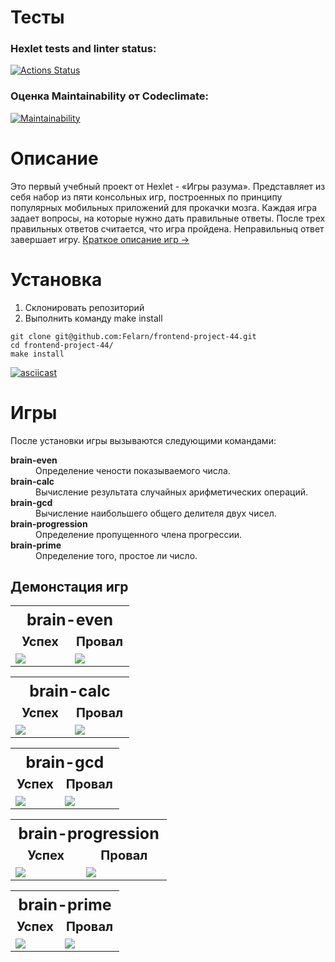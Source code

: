 # Тесты
### Hexlet tests and linter status:
[![Actions Status](https://github.com/Felarn/frontend-project-44/workflows/hexlet-check/badge.svg)](https://github.com/Felarn/frontend-project-44/actions)

### Оценка Maintainability от Codeclimate:
[![Maintainability](https://api.codeclimate.com/v1/badges/45592d5faac931a33a49/maintainability)](https://codeclimate.com/github/Felarn/frontend-project-44/maintainability)

# Описание
Это первый учебный проект от Hexlet - «Игры разума».
Представляет из себя набор из пяти консольных игр, построенных по принципу популярных мобильных приложений для прокачки мозга. Каждая игра задает вопросы, на которые нужно дать правильные ответы. После трех правильных ответов считается, что игра пройдена. Неправильныq ответ завершает игру.
<a href="#game-description">Краткое описание игр -></a>

# Установка
<ol>
    <li>Склонировать репозиторий</li>
    <li>Выполнить команду make install</li>
</ol>

```
git clone git@github.com:Felarn/frontend-project-44.git
cd frontend-project-44/
make install
```

[![asciicast](https://asciinema.org/a/kQvH2HekUsJAjgmh3JZsDjLlc.svg)](https://asciinema.org/a/kQvH2HekUsJAjgmh3JZsDjLlc)
<p id="game-description"></p>

# Игры
После установки игры вызываются следующими командами:
<dl>
    <dt style="font-weight: bold;">brain-even</dt><dd>Определение чености показываемого числа.</dd>
    <dt style="font-weight: bold;">brain-calc</dt><dd>Вычисление результата случайных арифметических операций.</dd>
    <dt style="font-weight: bold;">brain-gcd</dt><dd>Вычисление наибольшего общего делителя двух чисел.</dd>
    <dt style="font-weight: bold;">brain-progression</dt><dd>Определение пропущенного члена прогрессии.</dd>
    <dt style="font-weight: bold;">brain-prime</dt><dd>Определение того, простое ли число.</dd>
</dl>

## Демонстация игр

<table style="width: 100%;">
    <tr>
        <th style="width: 100%;font-size: 25px;font-weight: bold;text-align: center;" colspan="2">brain-even</th>
    </tr>
    <tr>
        <td style="width: 50%;font-size: 20px;font-weight: bold;text-align: center;">Успех</td>
        <td style="width: 50%;font-size: 20px;font-weight: bold;text-align: center;">Провал</td>
    </tr>
    <tr>
        <td style="width: 50%;">
            <a href="https://asciinema.org/a/PfxC4On4CIeg0iz3efz5qRaZm" target="_blank"><img src="https://asciinema.org/a/PfxC4On4CIeg0iz3efz5qRaZm.svg" /></a>
        </td>
        <td style="width: 50%;">
            <a href="https://asciinema.org/a/W2x8Zid2ixibGrX2km82geNrn" target="_blank"><img src="https://asciinema.org/a/W2x8Zid2ixibGrX2km82geNrn.svg" /></a>
        </td>
    </tr>
</table>

<table style="width: 100%;">
    <tr>
        <th style="width: 100%;font-size: 25px;font-weight: bold;text-align: center;" colspan="2">brain-calc</th>
    </tr>
    <tr style="width: 50%;font-size: 20px;font-weight: bold;text-align: center;">
        <td>Успех</td>
        <td>Провал</td>
    </tr>
    <tr>
        <td style="width: 50%;">
            <a href="https://asciinema.org/a/YodEWGwCYxVU2tIp1CLpVRpHr" target="_blank"><img src="https://asciinema.org/a/YodEWGwCYxVU2tIp1CLpVRpHr.svg" /></a>
        </td>
        <td style="width: 50%;">
            <a href="https://asciinema.org/a/WYyAIfDviynfnlRr2eFRMALSw" target="_blank"><img src="https://asciinema.org/a/WYyAIfDviynfnlRr2eFRMALSw.svg" /></a>
        </td>
    </tr>
</table>

<table style="width: 100%;">
    <tr>
        <th style="width: 100%;font-size: 25px;font-weight: bold;text-align: center;" colspan="2">brain-gcd</th>
    </tr>
    <tr style="width: 50%;font-size: 20px;font-weight: bold;text-align: center;">
        <td>Успех</td>
        <td>Провал</td>
    </tr>
    <tr>
        <td>
            <a href="https://asciinema.org/a/Zs25cMOjyjTOc1Br6O3XQMDLD" target="_blank"><img src="https://asciinema.org/a/Zs25cMOjyjTOc1Br6O3XQMDLD.svg" /></a>
        </td>
        <td>
            <a href="https://asciinema.org/a/uCiGTmdVqskMZ8FhqUnySp6gL" target="_blank"><img src="https://asciinema.org/a/uCiGTmdVqskMZ8FhqUnySp6gL.svg" /></a>
        </td>
    </tr>
</table>

<table style="width: 100%;">
    <tr>
        <th style="width: 100%;font-size: 25px;font-weight: bold;text-align: center;" colspan="2">brain-progression</th>
    </tr>
    <tr style="width: 50%;font-size: 20px;font-weight: bold;text-align: center;">
        <td>Успех</td>
        <td>Провал</td>
    </tr>
    <tr>
        <td>
            <a href="https://asciinema.org/a/5McvTwW3Qr4jXq284JNYF3BzH" target="_blank"><img src="https://asciinema.org/a/5McvTwW3Qr4jXq284JNYF3BzH.svg" /></a>
        </td>
        <td>
            <a href="https://asciinema.org/a/MaNoMnCwx5Fe4nO0L8RLPf9LJ" target="_blank"><img src="https://asciinema.org/a/MaNoMnCwx5Fe4nO0L8RLPf9LJ.svg" /></a>
        </td>
    </tr>
</table>

<table style="width: 100%;">
    <tr>
        <th style="width: 100%;font-size: 25px;font-weight: bold;text-align: center;" colspan="2">brain-prime</th>
    </tr>
    <tr style="width: 50%;font-size: 20px;font-weight: bold;text-align: center;">
        <td>Успех</td>
        <td>Провал</td>
    </tr>
    <tr>
        <td>
            <a href="https://asciinema.org/a/WqGx6rcBgT71h6TnRlLZK5c72" target="_blank"><img src="https://asciinema.org/a/WqGx6rcBgT71h6TnRlLZK5c72.svg" /></a>
        </td>
        <td>
            <a href="https://asciinema.org/a/LGYu8fCCzoEzSVfKV3CB9Xu6g" target="_blank"><img src="https://asciinema.org/a/LGYu8fCCzoEzSVfKV3CB9Xu6g.svg" /></a>
        </td>
    </tr>
</table>
